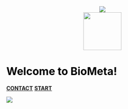 <div  align="center">
    <img src="https://cdn.jsdelivr.net/gh/ParallelLight/personal-picture/202203260011315.png" />
</div>

<div  align="center">
    <!-- <img src="https://cdn.jsdelivr.net/gh/ParallelLight/personal-picture/202203261153404.gif" width="200" height="200" /> -->
    <!-- <img src="https://cdn.jsdelivr.net/gh/ParallelLight/personal-picture/202203261153405.gif" width="200" height="200" /> -->
    <img src="https://cdn.jsdelivr.net/gh/ParallelLight/personal-picture/202203261059653.gif" width="100" height="100" />
    <!-- <img src="https://cdn.jsdelivr.net/gh/ParallelLight/personal-picture/202203261059653.gif" width="400" height="400" /> -->
</div>

# <font color=black>**Welcome to BioMeta!**</font>

[**CONTACT**](ABOUT.md)
[**START**](_homepage.md)

<!-- 背景图 -->
![](https://cdn.jsdelivr.net/gh/ParallelLight/personal-picture/202203261108751.gif)
